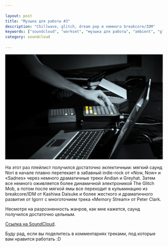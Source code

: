 ```yaml
---

layout: post
title: "Музыка для работы #3"
description: "Chillwave, glitch, dream pop и немного breakcore/IDM"
keywords: ["soundcloud", "workset", "музыка для работы", "ambient", "glitch", "female vocal"]
category: soundcloud

---
```


![Музыка для работы](/assets/articles-assets/music/3.jpg)

На этот раз плейлист получился достаточно эклектичным: мягкий саунд Nori в начале
плавно перетекает в забавный indie-rock от «Now, Now» и «Sadnes» через немного драматичные треки
Andian и Greyhat. Затем все немного оживляется более динамичной электроникой
The Glitch Mob, а потом после мягкой ямы все переходит в кульминацию из
breakcore/IDM от Kashiwa Daisuke и более жесткого и драматичного развития от Igorrr
с многоточием трека «Memory Stream» от Peter Clark.

Несмотря на разрозненность жанров, как мне кажется, саунд получился достаточно
цельным.

<div id="player"></div>

<script>
  (function() {
      var script = document.createElement("script");
      
      script.type = "text/javascript";
      script.async = true;
      script.src = "//sd.toneden.io/production/toneden.loader.js"
      
      var entry = document.getElementsByTagName("script")[0];
      entry.parentNode.insertBefore(script, entry);
  }());
  
  ToneDenReady = window.ToneDenReady || [];
  ToneDenReady.push(function() {
      // Modify the dom and urls parameters to position
      // your player and select tracks/sets/artists to play.
      ToneDen.player.create({
          dom: '#player',
          urls: [
              'https://soundcloud.com/asheee/sets/workset-3'
          ],
          skin: 'aurora'
      });
  });
</script>

[Ссылка на SoundCloud][1]. 

Буду рад, если вы поделитесь в комментариях треками, под которые вам нравится
работать :D

[1]: https://soundcloud.com/asheee/sets/workset-3
